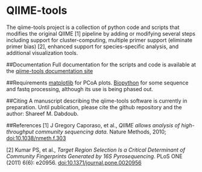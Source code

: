 # QIIME-tools

The qiime-tools project is a collection of python code and scripts that modifies the
original QIIME [1] pipeline by adding or modifying several steps including support for cluster-computing, multiple primer support (eliminate primer bias) [2], enhanced support for species-specific analysis, and additional visualization tools.


##Documentation
Full documentation for the scripts and code is available at the [qiime-tools documentation site](http://qiime-tools.readthedocs.org)

##Requirements
[matplotlib](http://matplotlib.org) for PCoA plots. [Biopython](http://biopython.org) for some sequence and fastq processing, although its use is being phased out.

##Citing
A manuscript describing the qiime-tools software is currently in preparation. Until publication, please cite the github repository and the author: Shareef M. Dabdoub.

##References
[1] J Gregory Caporaso, et al., *QIIME allows analysis of high-throughput community sequencing data*. Nature Methods, 2010; [doi:10.1038/nmeth.f.303](http://dx.doi.org/10.1038/nmeth.f.303)

[2] Kumar PS, et al., *Target Region Selection Is a Critical Determinant of Community Fingerprints Generated by 16S Pyrosequencing*. PLoS ONE (2011) 6(6): e20956. [doi:10.1371/journal.pone.0020956](http://dx.doi.org/10.1371/journal.pone.0020956)

